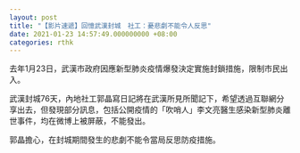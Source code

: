 ```yaml
---
layout: post
title: "【影片速遞】回憶武漢封城　社工：憂悲劇不能令人反思"
date: 2021-01-23 14:57:49.000000000 +08:00
categories: rthk
---
```


去年1月23日，武漢市政府因應新型肺炎疫情爆發決定實施封鎖措施，限制市民出入。

武漢封城76天，內地社工郭晶寫日記將在武漢所見所聞記下，希望透過互聯網分享出去，但發現部分訊息，包括公開疫情的「吹哨人」李文亮醫生感染新型肺炎離世事件，均在微博上被屏蔽，不能發出。

郭晶擔心，在封城期間發生的悲劇不能令當局反思防疫措施。
